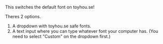 This switches the default font on toyhou.se!

Theres 2 options.

1. A dropdown with toyhou.se safe fonts.
2. A text input where you can type whatever font your computer has. (You need to select "Custom" on the dropdown first.)
